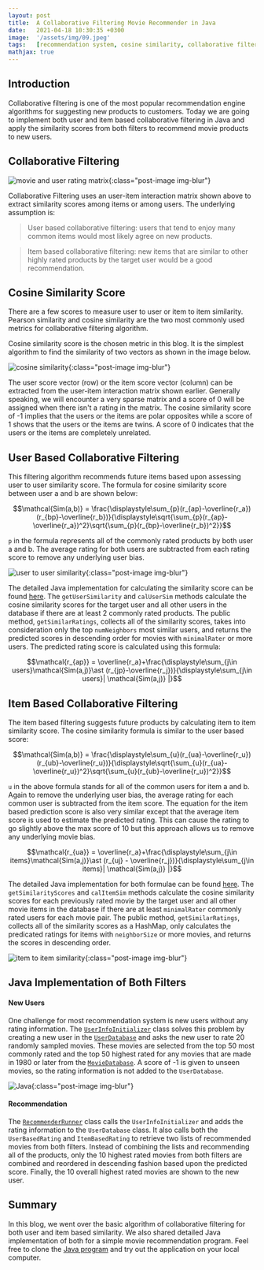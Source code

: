 ```yaml
---
layout: post
title:  A Collaborative Filtering Movie Recommender in Java
date:   2021-04-18 10:30:35 +0300
image:  '/assets/img/09.jpeg'
tags:   [recommendation system, cosine similarity, collaborative filtering, Java, item to item similarity, user to user similarity]
mathjax: true
---
```


## Introduction

Collaborative filtering is one of the most popular recommendation engine algorithms for suggesting new products to customers. Today we are going to implement both user and item based collaborative filtering in Java and apply the similarity scores from both filters to recommend movie products to new users. 

## Collaborative Filtering

![movie and user rating matrix](/assets/img/blog9_img1.png){:class="post-image img-blur"}

Collaborative Filtering uses an user-item interaction matrix shown above to extract similarity scores among items or among users. The underlying assumption is:

> User based collaborative filtering: users that tend to enjoy many common items would most likely agree on new products. 

> Item based collaborative filtering: new items that are similar to other highly rated products by the target user would be a good recommendation.  


## Cosine Similarity Score

There are a few scores to measure user to user or item to item similarity. Pearson similarity and cosine similarity are the two most commonly used metrics for collaborative filtering algorithm. 

Cosine similarity score is the chosen metric in this blog. It is the simplest algorithm to find the similarity of two vectors as shown in the image below. 

![cosine similarity](/assets/img/blog9_img4.png){:class="post-image img-blur"}

The user score vector (row) or the item score vector (column) can be extracted from the user-item interaction matrix shown earlier. Generally speaking, we will encounter a very sparse matrix and a score of 0 will be assigned when there isn't a rating in the matrix. The cosine similarity score of -1 implies that the users or the items are polar opposites while a score of 1 shows that the users or the items are twins. A score of 0 indicates that the users or the items are completely unrelated. 

## User Based Collaborative Filtering 

This filtering algorithm recommends future items based upon assessing user to user similarity score. The formula for cosine similarity score between user a and b are shown below:

$$\mathcal{Sim(a,b)} = \frac{\displaystyle\sum_{p}(r_{ap}-\overline{r_a})(r_{bp}-\overline{r_b})}{\displaystyle\sqrt{\sum_{p}(r_{ap}-\overline{r_a})^2}\sqrt{\sum_{p}(r_{bp}-\overline{r_b})^2}}$$

`p` in the formula represents all of the commonly rated products by both user a and b. The average rating for both users are subtracted from each rating score to remove any underlying user bias. 

![user to user similarity](/assets/img/blog9_img2.png){:class="post-image img-blur"}

The detailed Java implementation for calculating the similarity score can be found [here](https://github.com/mzhou356/SimpleJavaRecommender/blob/main/Recommender/src/main/java/com/mindy/dossett/UserBasedRating.java). The `getUserSimilarity` and `calUserSim` methods calculate the cosine similarity scores for the target user and all other users in the database if there are at least 2 commonly rated products. The public method, `getSimilarRatings`, collects all of the similarity scores, takes into consideration only the top `numNeighbors` most similar users, and returns the predicted scores in descending order for movies with `minimalRater` or more users. The predicted rating score is calculated using this formula:

$$\mathcal{r_{ap}} = \overline{r_a}+\frac{\displaystyle\sum_{j\in users}\mathcal{Sim(a,j)}\ast (r_{jp}-\overline{r_j})}{\displaystyle\sum_{j\in users}| \mathcal{Sim(a,j)} |}$$


## Item Based Collaborative Filtering

The item based filtering suggests future products by calculating item to item similarity score. The cosine similarity formula is similar to the user based score: 

$$\mathcal{Sim(a,b)} = \frac{\displaystyle\sum_{u}(r_{ua}-\overline{r_u})(r_{ub}-\overline{r_u})}{\displaystyle\sqrt{\sum_{u}(r_{ua}-\overline{r_u})^2}\sqrt{\sum_{u}(r_{ub}-\overline{r_u})^2}}$$

`u` in the above formula stands for all of the common users for item a and b. Again to remove the underlying user bias, the average rating for each common user is subtracted from the item score. The equation for the item based prediction score is also very similar except that the average item score is used to estimate the predicted rating. This can cause the rating to go slightly above the max score of 10 but this approach allows us to remove any underlying movie bias. 

$$\mathcal{r_{ua}} = \overline{r_a}+\frac{\displaystyle\sum_{j\in items}\mathcal{Sim(a,j)}\ast (r_{uj} - \overline{r_j})}{\displaystyle\sum_{j\in items}| \mathcal{Sim(a,j)} |}$$

The detailed Java implementation for both formulae can be found [here](https://github.com/mzhou356/SimpleJavaRecommender/blob/main/Recommender/src/main/java/com/mindy/dossett/ItemBasedRating.java). The `getSimilarityScores` and `calItemSim` methods calculate the cosine similarity scores for each previously rated movie by the target user and all other movie items in the database if there are at least `minimalRater` commonly rated users for each movie pair. The public method, `getSimilarRatings`, collects all of the similarity scores as a HashMap, only calculates the predicated ratings for items with `neighborSize` or more movies, and returns the scores in descending order.
 
![item to item similarity](/assets/img/blog9_img3.png){:class="post-image img-blur"}

## Java Implementation of Both Filters

#### New Users

One challenge for most recommendation system is new users without any rating information. The [`UserInfoInitializer`](https://github.com/mzhou356/SimpleJavaRecommender/blob/main/Recommender/src/main/java/com/mindy/dossett/UserInfoInitializer.java) class solves this problem by creating a new user in the [`UserDatabase`](https://github.com/mzhou356/SimpleJavaRecommender/blob/main/Recommender/src/main/java/com/mindy/dossett/UserDatabase.java) and asks the new user to rate 20 randomly sampled movies. These movies are selected from the top 50 most commonly rated and the top 50 highest rated for any movies that are made in 1980 or later from the [`MovieDatabase`](https://github.com/mzhou356/SimpleJavaRecommender/blob/main/Recommender/src/main/java/com/mindy/dossett/MovieDatabase.java). A score of -1 is given to unseen movies, so the rating information is not added to the `UserDatabase`. 

![Java](/assets/img/blog9_img5.jpeg){:class="post-image img-blur"}

#### Recommendation

The [`RecommenderRunner`](https://github.com/mzhou356/SimpleJavaRecommender/blob/main/Recommender/src/main/java/com/mindy/dossett/RecommenderRunner.java) class calls the `UserInfoInitializer` and adds the rating information to the `UserDatabase` class. It also calls both the `UserBasedRating` and `ItemBasedRating` to retrieve two lists of recommended movies from both filters. Instead of combining the lists and recommending all of the products, only the 10 highest rated movies from both filters are combined and reordered in descending fashion based upon the predicted score. Finally, the 10 overall highest rated movies are shown to the new user. 

## Summary
In this blog, we went over the basic algorithm of collaborative filtering for both user and item based similarity. We also shared detailed Java implementation of both for a simple movie recommendation program. Feel free to clone the [Java program](https://github.com/mzhou356/SimpleJavaRecommender) and try out the application on your local computer. 